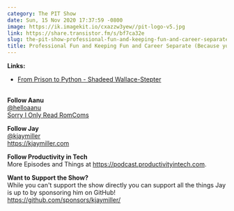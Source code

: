 ```yaml
---
category: The PIT Show
date: Sun, 15 Nov 2020 17:37:59 -0800
image: https://ik.imagekit.io/cxazzw3yew//pit-logo-v5.jpg
link: https://share.transistor.fm/s/bf7ca32e
slug: the-pit-show-professional-fun-and-keeping-fun-and-career-separate-because-you-want-to
title: Professional Fun and Keeping Fun and Career Separate (Because you want to)
---
```


<p><strong>Links:</strong></p><ul><li><a href="https://www.youtube.com/watch?v=jNBsrLzHVgM">From Prison to Python - Shadeed Wallace-Stepter</a></li></ul><p><br /><strong>Follow Aanu</strong><br /><a href="https://twitter.com/helloaanu">@helloaanu</a><br /><a href="https://anchor.fm/aanu-jide-ojo?ref=dishapages">Sorry I Only Read RomComs</a></p><p><strong>Follow Jay</strong><br /><a href="https://twitter.com/kjaymiller">@kjaymiller</a><br /><a href="https://kjaymiller.com">https://kjaymiller.com</a></p><p><strong>Follow Productivity in Tech</strong><br />More Episodes and Things at <a href="https://podcast.productivityintech.com/">https://podcast.productivityintech.com</a>.</p><p><strong>Want to Support the Show?</strong><br />While you can't support the show directly you can support all the things Jay is up to by sponsoring him on GitHub!<br /><a href="https://github.com/sponsors/kjaymiller/">https://github.com/sponsors/kjaymiller/</a></p>